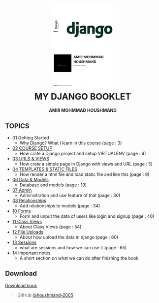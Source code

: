 
<h1 align="center">
  <br>
  <a href="github.com/houshmand-2005/hash_neco/"><img src="https://github.com/houshmand-2005/hash_neco/blob/e300ffa842c02ca16b8de5ccfc91648dc8bb86e8/page1.jpg" alt="Markdownify" width="200"></a>
  <br>
  MY DJANGO BOOKLET
  <br>
</h1>

<h4 align="center">AMIR MOHMMAD 
HOUSHMAND</h4>

## TOPICS

* 01 Getting Started
  - Why Django? What I learn in this course (page : 3)
* [02 COURSE SETUP](https://github.com/houshmand-2005/hash_neco/tree/setup_002)
  - How crate a Django project and setup VIRTUALENV (page : 4)
* [03 URLS & VIEWS](https://github.com/houshmand-2005/hash_neco/tree/urls_views_003)
  - How crate a simple page in Django with views and URL (page : 5)
* [04 TEMPLATES & STATIC FILES](https://github.com/houshmand-2005/hash_neco/tree/Templates_and_Static_File_004)
  - How render a html file and load static file and like this (page : 9)
* [06 Data & Models](https://github.com/houshmand-2005/hash_neco/tree/Data_and_Models_06)
  - Database and models (page : 19)
* [07 Admin](https://github.com/houshmand-2005/hash_neco/tree/Admin_07)
  - Administration and use feature of that (page : 30) 
* [08 Relationships](https://github.com/houshmand-2005/hash_neco/tree/relationships_08)
  - Add relationships to models (page : 34)
* [10 Forms](https://github.com/houshmand-2005/hash_neco/tree/Forms_10)
  - Form and unput the data of users like login and signup (page : 40)
* [11 Class Views](https://github.com/houshmand-2005/hash_neco/tree/Class_Views_11)
  - About Class Views (page : 54)
* [12 File Uploads](https://github.com/houshmand-2005/hash_neco/tree/File_Uploads_12)
  - About how upload the data in django (page : 60)
* [13 Sessions](https://github.com/houshmand-2005/hash_neco/tree/Sessions_13)
  - what are sessions and how we can use it (page : 65) 
* 14 Important notes 
  - A short section on what we can do after finishing the book 

## Download

[Download book](https://github.com/houshmand-2005/hash_neco/raw/9683a412de23b47ca7879a7ac5e64fdc89e8651a/MyDjangoBooklet.pdf)

> GitHub [@houshmand-2005](https://github.com/houshmand-2005)


